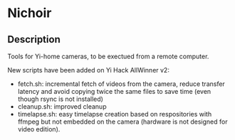 # Nichoir

## Description

Tools for Yi-home cameras, to be exectued from a remote computer.

New scripts have been added on Yi Hack AllWinner v2:
 - fetch.sh: incremental fetch of videos from the camera, reduce transfer latency and avoid copying twice the same files to save time (even though rsync is not installed)
 - cleanup.sh: improved cleanup
 - timelapse.sh: easy timelapse creation based on respositories with ffmpeg but not embedded on the camera (hardware is not designed for video edition).

